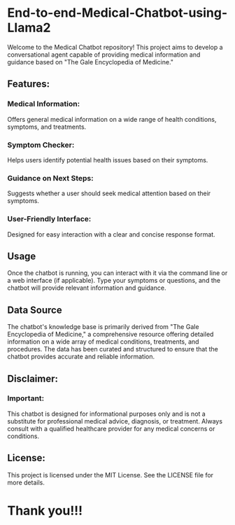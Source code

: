 # End-to-end-Medical-Chatbot-using-Llama2

Welcome to the Medical Chatbot repository! This project aims to develop a conversational agent capable of providing medical information and guidance based on "The Gale Encyclopedia of Medicine."

## Features:
### Medical Information: 
  Offers general medical information on a wide range of health conditions, symptoms, and treatments.
### Symptom Checker: 
  Helps users identify potential health issues based on their symptoms.
### Guidance on Next Steps: 
  Suggests whether a user should seek medical attention based on their symptoms.
### User-Friendly Interface: 
  Designed for easy interaction with a clear and concise response format.

## Usage
  Once the chatbot is running, you can interact with it via the command line or a web interface (if applicable).   Type your symptoms or questions, and the chatbot will provide relevant information and guidance.

## Data Source
  The chatbot's knowledge base is primarily derived from "The Gale Encyclopedia of Medicine," a comprehensive resource offering detailed information on a wide array of medical conditions, treatments, and procedures. The data has been curated and structured to ensure that the chatbot provides accurate and reliable information.

## Disclaimer:
### Important: 
  This chatbot is designed for informational purposes only and is not a substitute for professional medical advice, diagnosis, or treatment. Always consult with a qualified healthcare provider for any medical concerns or conditions.

## License:
  This project is licensed under the MIT License. See the LICENSE file for more details.

# Thank you!!!

